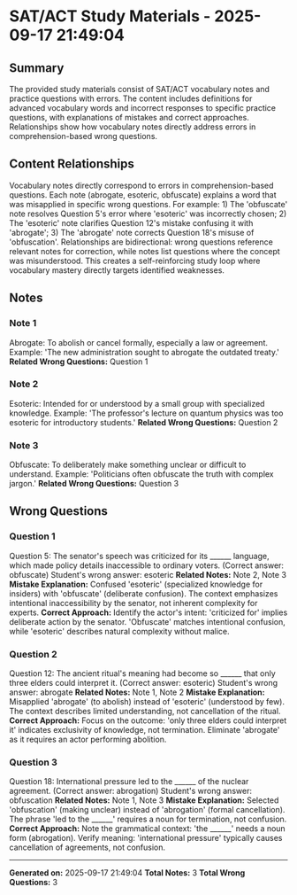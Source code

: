 # SAT/ACT Study Materials - 2025-09-17 21:49:04

## Summary
The provided study materials consist of SAT/ACT vocabulary notes and practice questions with errors. The content includes definitions for advanced vocabulary words and incorrect responses to specific practice questions, with explanations of mistakes and correct approaches. Relationships show how vocabulary notes directly address errors in comprehension-based wrong questions.

## Content Relationships
Vocabulary notes directly correspond to errors in comprehension-based questions. Each note (abrogate, esoteric, obfuscate) explains a word that was misapplied in specific wrong questions. For example: 1) The 'obfuscate' note resolves Question 5's error where 'esoteric' was incorrectly chosen; 2) The 'esoteric' note clarifies Question 12's mistake confusing it with 'abrogate'; 3) The 'abrogate' note corrects Question 18's misuse of 'obfuscation'. Relationships are bidirectional: wrong questions reference relevant notes for correction, while notes list questions where the concept was misunderstood. This creates a self-reinforcing study loop where vocabulary mastery directly targets identified weaknesses.

## Notes
### Note 1
Abrogate: To abolish or cancel formally, especially a law or agreement. Example: 'The new administration sought to abrogate the outdated treaty.'
**Related Wrong Questions:** Question 1

### Note 2
Esoteric: Intended for or understood by a small group with specialized knowledge. Example: 'The professor's lecture on quantum physics was too esoteric for introductory students.'
**Related Wrong Questions:** Question 2

### Note 3
Obfuscate: To deliberately make something unclear or difficult to understand. Example: 'Politicians often obfuscate the truth with complex jargon.'
**Related Wrong Questions:** Question 3

## Wrong Questions
### Question 1
Question 5: The senator's speech was criticized for its ______ language, which made policy details inaccessible to ordinary voters. (Correct answer: obfuscate)
Student's wrong answer: esoteric
**Related Notes:** Note 2, Note 3
**Mistake Explanation:** Confused 'esoteric' (specialized knowledge for insiders) with 'obfuscate' (deliberate confusion). The context emphasizes intentional inaccessibility by the senator, not inherent complexity for experts.
**Correct Approach:** Identify the actor's intent: 'criticized for' implies deliberate action by the senator. 'Obfuscate' matches intentional confusion, while 'esoteric' describes natural complexity without malice.

### Question 2
Question 12: The ancient ritual's meaning had become so ______ that only three elders could interpret it. (Correct answer: esoteric)
Student's wrong answer: abrogate
**Related Notes:** Note 1, Note 2
**Mistake Explanation:** Misapplied 'abrogate' (to abolish) instead of 'esoteric' (understood by few). The context describes limited understanding, not cancellation of the ritual.
**Correct Approach:** Focus on the outcome: 'only three elders could interpret it' indicates exclusivity of knowledge, not termination. Eliminate 'abrogate' as it requires an actor performing abolition.

### Question 3
Question 18: International pressure led to the ______ of the nuclear agreement. (Correct answer: abrogation)
Student's wrong answer: obfuscation
**Related Notes:** Note 1, Note 3
**Mistake Explanation:** Selected 'obfuscation' (making unclear) instead of 'abrogation' (formal cancellation). The phrase 'led to the ______' requires a noun for termination, not confusion.
**Correct Approach:** Note the grammatical context: 'the ______' needs a noun form (abrogation). Verify meaning: 'international pressure' typically causes cancellation of agreements, not confusion.

---
**Generated on:** 2025-09-17 21:49:04
**Total Notes:** 3
**Total Wrong Questions:** 3